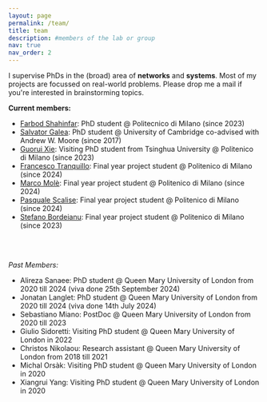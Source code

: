 ```yaml
---
layout: page
permalink: /team/
title: team
description: #members of the lab or group
nav: true
nav_order: 2
---
```


I supervise PhDs in the (broad) area of <b>networks</b> and <b>systems</b>. Most of my projects are focussed on real-world problems. Please drop me a mail if you're interested in brainstorming topics.

**Current members:**
- [Farbod Shahinfar](https://fshahinfar1.github.io/): PhD student @ Politecnico di Milano (since 2023)
- [Salvator Galea](http://www.cl.cam.ac.uk/~sg774/): PhD student @ University of Cambridge co-advised with Andrew W. Moore (since 2017)
- [Guorui Xie](https://xgr19.github.io/): Visiting PhD student from Tsinghua University @ Politenico di Milano (since 2023)
- [Francesco Tranquillo](): Final year project student @ Politenico di Milano (since 2024)
- [Marco Molè](): Final year project student @ Politenico di Milano (since 2024)
- [Pasquale Scalise](): Final year project student @ Politenico di Milano (since 2024)
- [Stefano Bordeianu](): Final year project student @ Politenico di Milano (since 2023)

<br>
<br>

*Past Members:*
- Alireza Sanaee: PhD student @ Queen Mary University of London from 2020 till 2024 (viva done 25th September 2024)
- Jonatan Langlet: PhD student @ Queen Mary University of London from 2020 till 2024 (viva done 14th July 2024)
- Sebastiano Miano: PostDoc @ Queen Mary University of London from 2020 till 2023
- Giulio Sidoretti: Visiting PhD student @ Queen Mary University of London in 2022
- Christos Nikolaou: Research assistant @ Queen Mary University of London from 2018 till 2021
- Michal Orsàk: Visiting PhD student @ Queen Mary University of London in 2020
- Xiangrui Yang: Visiting PhD student @ Queen Mary University of London in 2020
